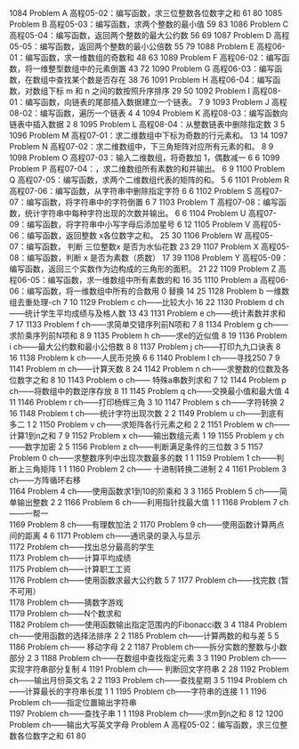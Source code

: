1084 Problem  A	高程05-02：编写函数，求三位整数各位数字之和		61	80
1085 Problem  B	高程05-03：编写函数，求两个整数的最小值		59	83
1086 Problem  C	高程05-04：编写函数，返回两个整数的最大公约数		56	69
1087 Problem  D	高程05-05：编写函数，返回两个整数的最小公倍数		55	79
1088 Problem  E	高程06-01：编写函数，求一维数组的奇数和		48	63
1089 Problem  F	高程06-02：编写函数，将一维整型数组中的元素倒置		43	72
1090 Problem  G	高程06-03：编写函数，在数组中查找某个数是否存在		38	76
1091 Problem  H	高程06-04：编写函数，对数组下标 m 和 n 之间的数按照升序排序		29	50
1092 Problem  I	高程08-01：编写函数，向链表的尾部插入数据建立一个链表。		7	9
1093 Problem  J	高程08-02：编写函数，遍历一个链表		4	4
1094 Problem  K	高程08-03：编写函数向链表中插入数据		2	8
1095 Problem  L	高程08-04：从整数链表中删除指定数		3	5
1096 Problem  M	高程07-01：求二维数组中下标为奇数的行元素和。		13	14
1097 Problem  N	高程07-02：求二维数组中，下三角矩阵对应所有元素的和。		8	9
1098 Problem  O	高程07-03：输入二维数组，将奇数加 1，偶数减一		6	6
1099 Problem  P	高程07-04：，求二维数组所有素数的和并输出。		6	9
1100 Problem  Q	高程07-05：编写函数，求两个二维数组代表的矩阵的和。		5	6
1101 Problem  R	高程07-06：编写函数，从字符串中删除指定字符		6	6
1102 Problem  S	高程07-07：编写函数，将字符串中的字符倒置		6	7
1103 Problem  T	高程07-08：编写函数，统计字符串中每种字符出现的次数并输出。		6	6
1104 Problem  U	高程07-09：编写函数，将字符串中小写字母后添加星号		6	12
1105 Problem  V	高程05-06：编写函数，返回整数 x各位数字之和。		25	30
1106 Problem  W	高程05-07：编写函数， 判断 三位整数x 是否为水仙花数		23	29
1107 Problem  X	高程05-08：编写函数，判断 x 是否为素数（质数）		17	39
1108 Problem  Y	高程05-09：编写函数，返回三个实数作为边构成的三角形的面积。		21	22
1109 Problem  Z	高程06-05：编写函数，求一维数组中所有素数的和		16	35
1110 Problem  a	高程06-06：编写函数，将一维数组中所有的合数用 0 替换		14	25
1128 Problem  b	一维数组去重处理-ch		7	10
1129 Problem  c	ch——比较大小		16	22
1130 Problem  d	ch——统计学生平均成绩与及格人数		13	43
1131 Problem  e	ch——统计素数并求和		7	17
1133 Problem  f	ch——求简单交错序列前N项和		7	8
1134 Problem  g	ch——求阶乘序列前N项和		8	9
1135 Problem  h	ch——求e的近似值		8	19
1136 Problem  i	ch——最大公约数和最小公倍数		8	8
1137 Problem  j	ch——打印九九口诀表		8	16
1138 Problem  k	ch——人民币兑换		6	6
1140 Problem  l	ch——寻找250		7	9
1141 Problem  m	ch——计算天数		8	24
1142 Problem  n	ch——求整数的位数及各位数字之和		8	10
1143 Problem  o	ch—— 特殊a串数列求和		7	12
1144 Problem  p	ch——将数组中的数逆序存放		8	11
1145 Problem  q	ch——交换最小值和最大值		4	11
1146 Problem  r	ch——打印杨辉三角		3	10
1147 Problem  s	ch——字符转换		2	16
1148 Problem  t	ch——统计字符出现次数		2	2
1149 Problem  u	ch——到底有多二		1	2
1150 Problem  v	ch——求矩阵各行元素之和		2	2
1151 Problem  w	ch——计算1到n之和		7	9
1152 Problem  x	ch——输出数组元素		1	19
1155 Problem  y	ch——数字加密		2	5
1156 Problem  z	ch——判断满足条件的三位数		3	5
1157 Problem  0	ch——求整数序列中出现次数最多的数		1	1
1159 Problem  1	ch——判断上三角矩阵		1	1
1160 Problem  2	ch—— 十进制转换二进制		2	4
1161 Problem  3	ch——方阵循环右移			
1164 Problem  4	ch——使用函数求1到10的阶乘和		3	3
1165 Problem  5	ch——简单输出整数		2	2
1166 Problem  6	ch——利用指针找最大值		1	1
1168 Problem  7	ch——一帮一			
1169 Problem  8	ch——有理数加法			2
1170 Problem  9	ch——使用函数计算两点间的距离		4	6
1171 Problem  	ch——通讯录的录入与显示			
1172 Problem  	ch——找出总分最高的学生			
1173 Problem  	ch——计算平均成绩			
1175 Problem  	ch——计算职工工资			
1176 Problem  	ch——使用函数求最大公约数		5	7
1177 Problem  	ch——找完数 (暂不可用）			
1178 Problem  	ch——猜数字游戏			
1179 Problem  	ch——N个数求和			
1182 Problem  	ch——使用函数输出指定范围内的Fibonacci数		3	4
1184 Problem  	ch——使用函数的选择法排序		2	2
1185 Problem  	ch——计算两数的和与差		5	5
1186 Problem  	ch—— 移动字母		2	2
1187 Problem  	ch——拆分实数的整数与小数部分		2	3
1188 Problem  	ch——在数组中查找指定元素		3	3
1190 Problem  	ch——实现字符串部分复制			4
1191 Problem  	ch—— 判断回文字符串		2	28
1192 Problem  	ch——输出月份英文名		2	2
1193 Problem  	ch——查找星期		3	5
1194 Problem  	ch——计算最长的字符串长度		1	1
1195 Problem  	ch——字符串的连接		1	1
1196 Problem  	ch——指定位置输出字符串			
1197 Problem  	ch——查找子串		1	1
1198 Problem  	ch——求m到n之和		8	12
1200 Problem  	ch——输出大写英文字母 Problem  A	高程05-02：编写函数，求三位整数各位数字之和		61	80